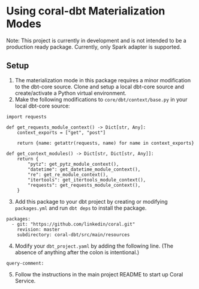 # Using coral-dbt Materialization Modes

Note: This project is currently in development and is not intended to be a production ready package. Currently, only Spark adapter is supported.

## Setup
1. The materialization mode in this package requires a minor modification to the dbt-core source. Clone and setup a local dbt-core source and create/activate a Python virtual environment.
2. Make the following modifications to `core/dbt/context/base.py` in your local dbt-core source:
```
import requests

def get_requests_module_context() -> Dict[str, Any]:
    context_exports = ["get", "post"]

    return {name: getattr(requests, name) for name in context_exports}
    
def get_context_modules() -> Dict[str, Dict[str, Any]]:
    return {
        "pytz": get_pytz_module_context(),
        "datetime": get_datetime_module_context(),
        "re": get_re_module_context(),
        "itertools": get_itertools_module_context(),
        "requests": get_requests_module_context(),
    }
```

3. Add this package to your dbt project by creating or modifying `packages.yml` and run `dbt deps` to install the package.

```
packages:
  - git: "https://github.com/linkedin/coral.git"
    revision: master
    subdirectory: coral-dbt/src/main/resources
```

4. Modify your `dbt_project.yaml` by adding the following line. (The absence of anything after the colon is intentional.)
```
query-comment:
```
5. Follow the instructions in the main project README to start up Coral Service.
